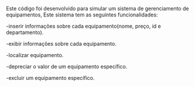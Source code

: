 Este código foi desenvolvido para simular um sistema de gerenciamento de equipamentos,
Este sistema tem as seguintes funcionalidades:

-inserir informações sobre cada equipamento(nome, preço, id e departamento).

-exibir informações sobre cada equipamento.

-localizar equipamento. 

-depreciar o valor de um equipamento específico.

-excluir um equipamento específico.
